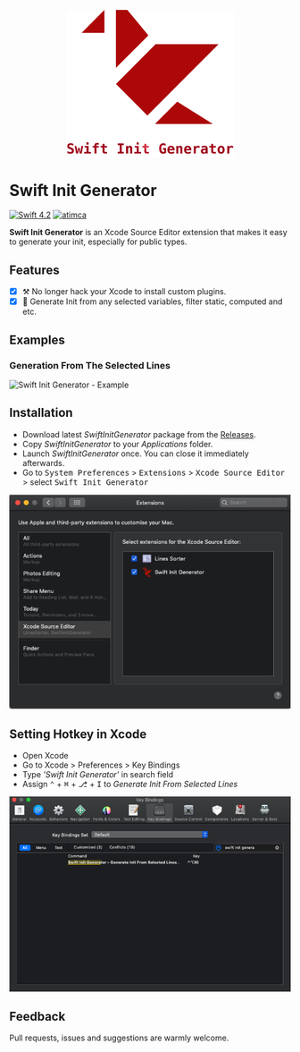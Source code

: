<p align="center">
    <img src="Recources/icon.png" width="300" max-width="50%" />
</p>

# Swift Init Generator

[![Swift 4.2](https://img.shields.io/badge/swift-4.2-orange.svg?style=flat)](#) [![atimca](https://img.shields.io/badge/contact-atimca-blue.svg?style=flat)](http://t.me/atimca)

**Swift Init Generator** is an Xcode Source Editor extension that makes it easy to generate your init, especially for public types.

## Features

- [X] ⚒ No longer hack your Xcode to install custom plugins.  
- [X] 📃 Generate Init from any selected variables, filter static, computed and etc.

## Examples

### Generation From The Selected Lines

![Swift Init Generator - Example](Recources/example.gif)

## Installation

- Download latest *SwiftInitGenerator* package from the [Releases](https://github.com/Atimca/SwiftInitGenerator/releases).
- Copy *SwiftInitGenerator* to your *Applications* folder.
- Launch *SwiftInitGenerator* once. You can close it immediately afterwards.
- Go to <kbd>System Preferences</kbd> > <kbd>Extensions</kbd> > <kbd>Xcode Source Editor</kbd> > select <kbd>Swift Init Generator</kbd>

![Swift Init Generator - Installation](Recources/installation.png)

## Setting Hotkey in Xcode

- Open Xcode
- Go to Xcode > Preferences > Key Bindings
- Type *'Swift Init Generator'* in search field
- Assign <kbd>⌃</kbd> + <kbd>⌘</kbd> + <kbd>⎇</kbd> + <kbd>I</kbd> to *Generate Init From Selected Lines*

![Swift Init Generator - Hotkeys](Recources/hotkeys.png)

## Feedback

Pull requests, issues and suggestions are warmly welcome.